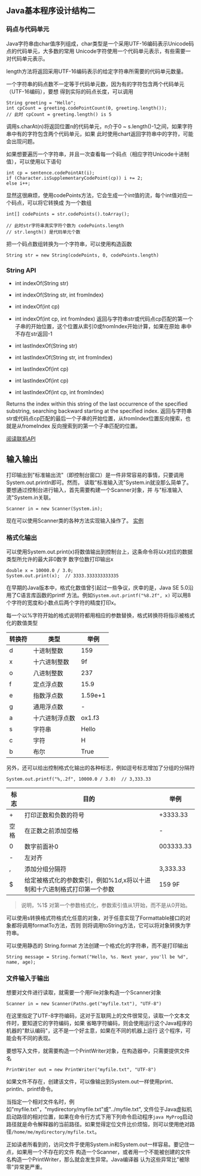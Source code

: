 

## Java基本程序设计结构二


### 码点与代码单元

Java字符串由char值序列组成，char类型是一个采用UTF-16编码表示Unicode码点的代码单元，大多数的常用
Unicode字符使用一个代码单元表示，有些需要一对代码单元表示。

length方法将返回采用UTF-16编码表示的给定字符串所需要的代码单元数量。

一个字符串的码点数不一定等于代码单元数，因为有的字符包含两个代码单元（UTF-16编码），要想
得到实际的码点长度，可以调用
```
String greeting = "Hello";
int cpCount = greeting.codePointCount(0, greeting.length());
// 此时 cpCount = greeting.length() is 5
```
调用s.charAt(n)将返回位置n的代码单元，n介于0 ~ s.length()-1之间，如果字符串中有的字符包含两个代码单元，如果
此时使用chart返回字符串中的字符，可能会出现问题。

如果想要遍历一个字符串，并且一次查看每一个码点（相应字符Unicode十进制值），可以使用以下语句
```
int cp = sentence.codePointAt(i);
if (Character.isSupplementaryCodePoint(cp)) i += 2;
else i++;
```
显然这很麻烦，使用codePoints方法，它会生成一个int值的流，每个int值对应一个码点，可以将它转换成
为一个数组
```
int[] codePoints = str.codePoints().toArray();

// 此时str字符串真实字符个数为 codePoints.length
// str.length() 是代码单元个数
```
把一个码点数组转换为一个字符串，可以使用构造函数
```
String str = new String(codePoints, 0, codePoints.length)
```


### String API

- int indexOf(String str)
- int indexOf(String str, int fromIndex)
- int indexOf(int cp)
- int indexOf(int cp, int fromIndex)
返回与字符串str或代码点cp匹配的第一个子串的开始位置，这个位置从索引0或fromIndex开始计算，如果在原始
串中不存在str返回-1

- int lastIndexOf(String str)
- int lastIndexOf(String str, int fromIndex)
- int lastIndexOf(int cp)
- int lastIndexOf(int cp)
- int lastIndexOf(int cp, int fromIndex)

Returns the index within this string of the last occurrence of the specified substring, 
searching backward starting at the specified index.
返回与字符串str或代码点cp匹配的最后一个子串的开始位置，从fromIndex位置反向搜索，也就是从fromeIndex
反向搜索到的第一个子串匹配的位置。


[阅读联机API](https://docs.oracle.com/javase/8/docs/api/)


## 输入输出

打印输出到"标准输出流"（即控制台窗口）是一件非常容易的事情，只要调用System.out.println即可。然而，
读取"标准输入流"System.in就没那么简单了。要想通过控制台进行输入，首先需要构建一个Scanner对象，并
与"标准输入流"System.in关联。
```
Scanner in = new Scanner(System.in);
```
现在可以使用Scanner类的各种方法实现输入操作了。
[实例](InputTest/InputTest.java)

### 格式化输出

可以使用System.out.print(x)将数值输出到控制台上，这条命令将以x对应的数据类型所允许的最大非0数字
数字位数打印输出x
```
double x = 10000.0 / 3.0;
System.out.print(x);  // 3333.333333333335
```

在早期的Java版本中，格式化数值曾引起过一些争议，庆幸的是，Java SE 5.0沿用了C语言库函数的printf
方法。例如`System.out.printf("%8.2f", x)`
可以用8个字符的宽度和小数点后两个字符的精度打印x。

每一个以%字符开始的格式说明符都用相应的参数替换，格式转换符将指示被格式化的数值类型

| 转换符 | 类型 | 举例 |
|----|----|----|
| d | 十进制整数 | 159 |
| x | 十六进制整数 | 9f |
| o | 八进制整数 | 237 |
| f | 定点浮点数 | 15.9 |
| e | 指数浮点数 | 1.59e+1 |
| g | 通用浮点数 | - |
| a | 十六进制浮点数 | ox1.f3 |
| s | 字符串 | Hello |
| c | 字符 | H |
| b | 布尔 | True |

另外，还可以给出控制格式化输出的各种标志，例如逗号标志增加了分组的分隔符
```
System.out.printf("%,.2f", 10000.0 / 3.0)  // 3,333.33
```

| 标志 | 目的 | 举例 |
|----|----|----|
| + | 打印正数和负数的符号 | +3333.33 |
| 空格 | 在正数之前添加空格 | - |
| 0 | 数字前面补0 | 003333.33 |
| - | 左对齐|  |
| , | 添加分组分隔符 | 3,333.33 |
| $ | 给定被格式化的参数索引，例如%1$d, %1$x将以十进制和十六进制格式打印第一个参数 | 159 9F |

> 说明，%1$ 对第一个参数格式化，参数索引值从1开始，而不是从0开始。

可以使用s转换格式符格式化任意的对象，对于任意实现了Formattable接口的对象都将调用formatTo方法，否则
则将调用toString方法，它可以将对象转换为字符串。

可以使用静态的 String.format 方法创建一个格式化的字符串，而不是打印输出
```
String message = String.format("Hello, %s. Next year, you'll be %d", name, age);
```

### 文件输入于输出

想要对文件进行读取，就需要一个用File对象构造一个Scanner对象
```
Scanner in = new Scanner(Paths.get("myfile.txt"), "UTF-8")
```
在这里指定了UTF-8字符编码，这对于互联网上的文件很常见，读取一个文本文件时，要知道它的字符编码，如果
省略字符编码，则会使用运行这个Java程序的机器的"默认编码"，这不是一个好主意，如果在不同的机器上运行
这个程序，可能会有不同的表现。

要想写入文件，就需要构造一个PrintWriter对象，在构造器中，只需要提供文件名
```
PrintWriter out = new PrintWriter("myfile.txt", "UTF-8")
```
如果文件不存在，创建该文件，可以像输出到System.out一样使用print、println、printf命令。

当指定一个相对文件名时，例如"myfile.txt"，"mydirectory/myfile.txt"或"../myfile.txt",
文件位于Java虚拟机启动路径的相对位置，如果在命令行方式下用下列命令启动程序`java MyProg`启动
路径就是命令解释器的当前路径。如果觉得定位文件比价烦恼，则可以使用绝对路径`/home/me/mydirectory/myfile.txt`。

正如读者所看到的，访问文件于使用System.in和System.out一样容易。要记住一点，如果用一个不存在的文件
构造一个Scanner，或者用一个不能被创建的文件名构造一个PrintWriter，那么就会发生异常。Java编译器
认为这些异常比"被除零"异常更严重。





















